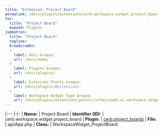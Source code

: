 ```yaml
---
title: "Extension: Project Board"
permalink: /docs/plugins/extensions/cerb.workspace.widget.project_board/
toc:
  title: "Project Board"
  expand: Plugins
jumbotron:
  title: "Project Board"
  tagline: 
  breadcrumbs:
  -
    label: Docs &raquo;
    url: /docs/home/
  -
    label: Plugins &raquo;
    url: /docs/plugins/
  -
    label: Extension Points &raquo;
    url: /docs/plugins/#extensions
  -
    label: Workspace Widget Type &raquo;
    url: /docs/plugins/extensions/points/cerberusweb.ui.workspace.widget/
---
```


|---
|-|-
| **Name:** | Project Board
| **Identifier (ID):** | cerb.workspace.widget.project_board
| **Plugin:** | [cerb.project_boards](/docs/plugins/cerb.project_boards/)
| **File:** | api/App.php
| **Class:** | WorkspaceWidget_ProjectBoard


